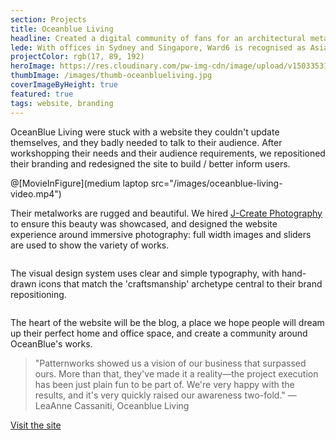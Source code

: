 ```yaml
---
section: Projects
title: Oceanblue Living
headline: Created a digital community of fans for an architectural metalworks.
lede: With offices in Sydney and Singapore, Ward6 is recognised as Asia Pacific's leading independent health communications agency. We helped transfer this reputation online with a mobile-first website that was clear, legible and easy to peruse.
projectColor: rgb(17, 89, 192)
heroImage: https://res.cloudinary.com/pw-img-cdn/image/upload/v1503353159/rod-long-204281_nbrsdv.jpg
thumbImage: /images/thumb-oceanblueliving.jpg
coverImageByHeight: true
featured: true
tags: website, branding
---
```


OceanBlue Living were stuck with a website they couldn't update themselves, and they badly needed to talk to their audience. After workshopping their needs and their audience requirements, we repositioned their branding and redesigned the site to build / better inform users.

@[MovieInFigure](medium laptop src="/images/oceanblue-living-video.mp4")

Their metalworks are rugged and beautiful. We hired [J-Create Photography](http://j-create.com.au/) to ensure this beauty was showcased, and designed the website experience around immersive photography: full width images and sliders are used to show the variety of works.

<figure class="Figure Figure--mediu">
  <img src="/images/oceanblue-living-photography.jpg" alt="">
</figure> 

The visual design system uses clear and simple typography, with hand-drawn icons that match the 'craftsmanship' archetype central to their brand repositioning.

<figure class="Figure">
  <img src="/images/oceanblue-living-visual-system.png" alt="">
</figure>

The heart of the website will be the blog, a place we hope people will dream up their perfect home and office space, and create a community around OceanBlue's works.

> "Patternworks showed us a vision of our business that surpassed ours. More than that, they've made it a reality—the project execution has been just plain fun to be part of. We're very happy with the results, and it's very quickly raised our awareness two-fold." — LeaAnne Cassaniti, Oceanblue Living

<a class="Button Button--reverse" href="https://oceanblueliving.com.au">Visit the site<span class="u-arrowEast"></span></a>
